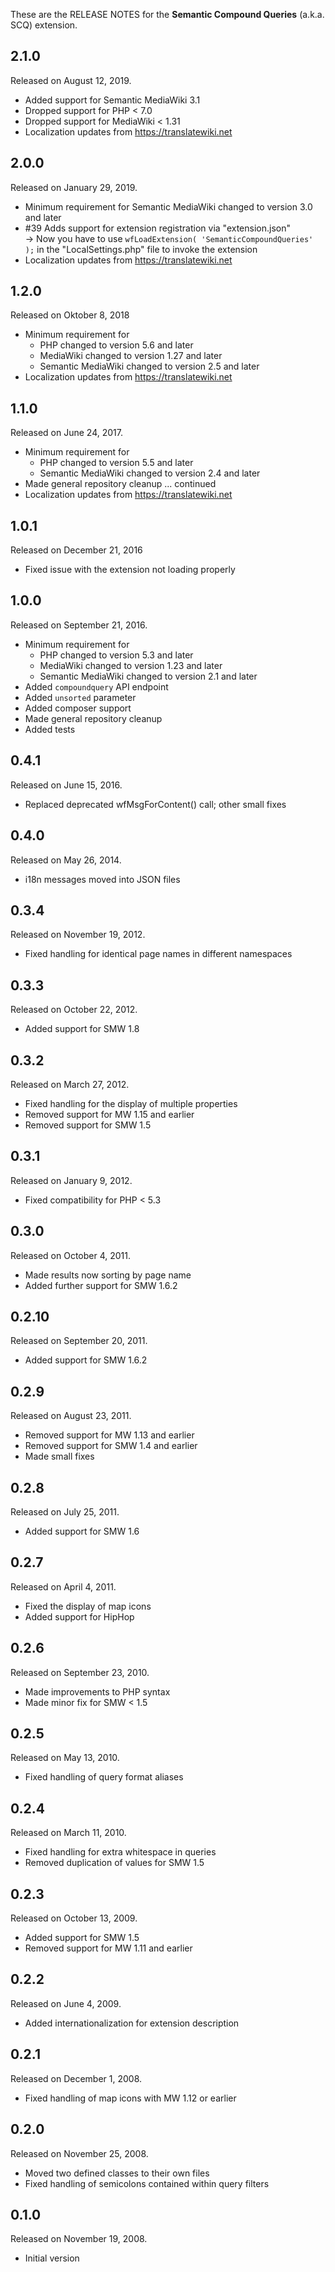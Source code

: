 These are the RELEASE NOTES for the **Semantic Compound Queries** (a.k.a. SCQ) extension.

## 2.1.0

Released on August 12, 2019.

* Added support for Semantic MediaWiki 3.1
* Dropped support for PHP < 7.0
* Dropped support for MediaWiki < 1.31
* Localization updates from https://translatewiki.net

## 2.0.0

Released on January 29, 2019.

* Minimum requirement for Semantic MediaWiki changed to version 3.0 and later
* #39 Adds support for extension registration via "extension.json"  
  → Now you have to use `wfLoadExtension( 'SemanticCompoundQueries' );` in the "LocalSettings.php" file to invoke the extension
* Localization updates from https://translatewiki.net

## 1.2.0

Released on Oktober 8, 2018

* Minimum requirement for
  * PHP changed to version 5.6 and later
  * MediaWiki changed to version 1.27 and later
  * Semantic MediaWiki changed to version 2.5 and later
* Localization updates from https://translatewiki.net

## 1.1.0

Released on June 24, 2017.

* Minimum requirement for
  * PHP changed to version 5.5 and later
  * Semantic MediaWiki changed to version 2.4 and later
* Made general repository cleanup ... continued
* Localization updates from https://translatewiki.net

## 1.0.1

Released on December 21, 2016

* Fixed issue with the extension not loading properly

## 1.0.0

Released on September 21, 2016.

* Minimum requirement for
  * PHP changed to version 5.3 and later
  * MediaWiki changed to version 1.23 and later
  * Semantic MediaWiki changed to version 2.1 and later
* Added `compoundquery` API endpoint
* Added `unsorted` parameter
* Added composer support
* Made general repository cleanup
* Added tests

## 0.4.1

Released on June 15, 2016.

* Replaced deprecated wfMsgForContent() call; other small fixes

## 0.4.0

Released on May 26, 2014.

* i18n messages moved into JSON files

## 0.3.4

Released on November 19, 2012.

* Fixed handling for identical page names in different namespaces

## 0.3.3

Released on October 22, 2012.

* Added support for SMW 1.8

## 0.3.2

Released on March 27, 2012.

* Fixed handling for the display of multiple properties
* Removed support for MW 1.15 and earlier
* Removed support for SMW 1.5

## 0.3.1

Released on January 9, 2012.

* Fixed compatibility for PHP < 5.3

## 0.3.0

Released on October 4, 2011.

* Made results now sorting by page name
* Added further support for SMW 1.6.2

## 0.2.10

Released on September 20, 2011.

* Added support for SMW 1.6.2

## 0.2.9

Released on August 23, 2011.

* Removed support for MW 1.13 and earlier
* Removed support for SMW 1.4 and earlier
* Made small fixes

## 0.2.8

Released on July 25, 2011.

* Added support for SMW 1.6

## 0.2.7

Released on April 4, 2011.

* Fixed the display of map icons
* Added support for HipHop

## 0.2.6

Released on September 23, 2010.

* Made improvements to PHP syntax
* Made minor fix for SMW < 1.5

## 0.2.5

Released on May 13, 2010.

* Fixed handling of query format aliases

## 0.2.4

Released on March 11, 2010.

* Fixed handling for extra whitespace in queries
* Removed duplication of values for SMW 1.5

## 0.2.3

Released on October 13, 2009.

* Added support for SMW 1.5
* Removed support for MW 1.11 and earlier

## 0.2.2

Released on June 4, 2009.

* Added internationalization for extension description

## 0.2.1

Released on December 1, 2008.

* Fixed handling of map icons with MW 1.12 or earlier

## 0.2.0

Released on November 25, 2008.

* Moved two defined classes to their own files
* Fixed handling of semicolons contained within query filters

## 0.1.0

Released on November 19, 2008.

* Initial version

